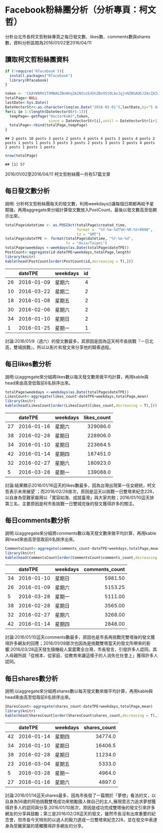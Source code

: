 Facebook粉絲團分析（分析專頁：柯文哲）
================

分析台北市長柯文哲粉絲專頁之每日發文數、likes數、comments數與shares數，資料分析區間為2016/01/02至2016/04/11

讀取柯文哲粉絲團資料
--------------------

``` r
if (!require('Rfacebook')){
  install.packages("Rfacebook")
  library(Rfacebook)
}
```

``` r
token <- 'CAAYW0RH1TXMBAGZBnWhqZA2NInzE45hZBn95t0LboJqjnNZBGAQbJZAcZAIwe6Jg5lUfSc1mzsY1ExcPHV1aYecUi9QA7dk8wVCZAOp73oxcL1btOdQ8mDWOaWwIz0GjrNxkuoeszoF6gDvZCGuFPYPSfLgM6qs2cFvS6pWkhXNdJCVoegC6dO1Azm7cXj3IJgEBaDgRFSiaiwZDZD'
totalPage<-NULL
lastDate<-Sys.Date()
DateVectorStr<-as.character(seq(as.Date("2016-01-01"),lastDate,by="5 days"))
for(i in 1:(length(DateVectorStr)-1)){
  tempPage<-getPage("DoctorKoWJ",token,
                    since = DateVectorStr[i],until = DateVectorStr[i+1])
  totalPage<-rbind(totalPage,tempPage)
}
```

    ## 2 posts 10 posts 3 posts 2 posts 4 posts 4 posts 3 posts 4 posts 2 posts 1 posts 1 posts 3 posts 3 posts 2 posts 3 posts 2 posts 4 posts 2 posts 1 posts 1 posts

``` r
nrow(totalPage)
```

    ## [1] 57

2016/01/02至2016/04/11 柯文哲粉絲團一共有57篇文章

每日發文數分析
--------------

說明: 分析柯文哲粉絲團每天的發文數，利用weekdays()讓每個日期都再給予星期幾，再用aggregate來分組計算發文數放入PostCount，最後以發文數高至低顯示出來。

``` r
totalPage$datetime <- as.POSIXct(totalPage$created_time,
                                 format =  "%Y-%m-%dT%H:%M:%S+0000",
                                 tz = "GMT")
totalPage$dateTPE <- format(totalPage$datetime, "%Y-%m-%d", 
                            tz = "Asia/Taipei")
totalPage$weekdays <-weekdays(as.Date(totalPage$dateTPE))
PostCount<-aggregate(id~dateTPE+weekdays,totalPage,length)  
library(knitr)
kable(head(PostCount[order(PostCount$id,decreasing = T),]))
```

|     | dateTPE    | weekdays |   id|
|-----|:-----------|:---------|----:|
| 26  | 2016-01-09 | 星期六   |    4|
| 10  | 2016-03-22 | 星期二   |    2|
| 18  | 2016-01-08 | 星期五   |    2|
| 30  | 2016-02-06 | 星期六   |    2|
| 34  | 2016-01-10 | 星期日   |    2|
| 1   | 2016-01-25 | 星期一   |    1|

討論:2016/01/9（週六）的發文數最多，其原因是因為這天柯市長挑戰『一日北高，雙城挑戰』，所以以影片和發文來分享他的騎乘過程。

每日likes數分析
---------------

說明:以aggregate來分組將likes數以每天發文數來做平均計算，再用kable與head來由高至低取前6名排序出來。

``` r
totalPage$weekdays <-weekdays(as.Date(totalPage$dateTPE))
LikesCount<-aggregate(likes_count~dateTPE+weekdays,totalPage,mean)
library(knitr)
kable(head(LikesCount[order(LikesCount$likes_count,decreasing = T),]))
```

|     | dateTPE    | weekdays |  likes\_count|
|-----|:-----------|:---------|-------------:|
| 27  | 2016-01-16 | 星期六   |      329086.0|
| 38  | 2016-02-28 | 星期日   |      228906.0|
| 34  | 2016-01-10 | 星期日   |      223664.5|
| 42  | 2016-01-14 | 星期四   |      187451.0|
| 32  | 2016-02-27 | 星期六   |      180923.0|
| 5   | 2016-03-28 | 星期一   |      139088.0|

討論:結果顯示2016/01/16這天的likes數最多，因為台灣出現第一任女總統，柯文哲表示未來展望ˋ；而2016/02/28居次，原因是這天以挑戰一日雙塔來紀念228，以自身為受難家屬用以「寬容如海、成就臺灣」與大家共勉；2016/01/10這天排第三名，主要原因是柯市長挑戰一日雙城完後的發文獲得許多的關注。

每日comments數分析
------------------

說明:以aggregate來分組將comments數以每天發文數來做平均計算，再用kable與head來由高至低取前6名排序出來。

``` r
CommentsCount<-aggregate(comments_count~dateTPE+weekdays,totalPage,mean)
library(knitr)
kable(head(CommentsCount[order(CommentsCount$comments_count,decreasing = T),]))
```

|     | dateTPE    | weekdays |  comments\_count|
|-----|:-----------|:---------|----------------:|
| 34  | 2016-01-10 | 星期日   |          5981.50|
| 26  | 2016-01-09 | 星期六   |          5153.25|
| 5   | 2016-03-28 | 星期一   |          5111.00|
| 38  | 2016-02-28 | 星期日   |          3565.00|
| 32  | 2016-02-27 | 星期六   |          3268.00|
| 42  | 2016-01-14 | 星期四   |          2848.00|

討論:2016/01/10這天comments數最多，原因也是市長再挑戰完雙塔後的發文獲得許多網友的回應；2016/01/09居次也因為是挑戰雙塔當天的發文所帶來的影響;2016/03/28這天發生隨機殺人案震驚全台灣，市長發言，引發許多人認同。其人母親所說「從根本、從家庭、從教育來讓這樣子的人消失在社會上」獲得許多人認同。

每日shares數分析
----------------

說明:以aggregate來分組將shares數以每天發文數來做平均計算，再用kable與head來由高至低取前6名排序出來。

``` r
SharesCount<-aggregate(shares_count~dateTPE+weekdays,totalPage,mean)
library(knitr)
kable(head(SharesCount[order(SharesCount$shares_count,decreasing = T),]))
```

|     | dateTPE    | weekdays |  shares\_count|
|-----|:-----------|:---------|--------------:|
| 42  | 2016-01-14 | 星期四   |        34774.0|
| 34  | 2016-01-10 | 星期日   |        16406.5|
| 38  | 2016-02-28 | 星期日   |        11234.0|
| 23  | 2016-03-04 | 星期五   |         5333.0|
| 5   | 2016-03-28 | 星期一   |         4964.0|
| 27  | 2016-01-16 | 星期六   |         4897.0|

討論:2016/01/14這天shares最多，因為市長發了一篇關於「夢想」看法的文，以自身為56歲的阿伯挑戰雙塔成功來勉勵國人做自己的主人,展現意志力追求夢想獲得許多人的認同與分享;2016/01/10居次，原因是成功完成雙塔後的發文引來許多網友的分享與鼓勵；第三是2016/02/28這天的發文，雖然市長沒有出席重要的紀念會，但市長今天特別的以過人的毅力達成一日雙塔來紀念228，並在發文中表達身為受難家屬的感觸獲得許多網友的分享。
